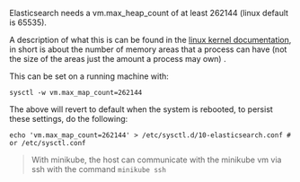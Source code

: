 Elasticsearch needs a vm.max_heap_count of at least 262144 (linux default is 65535).

A description of what this is can be found in the [linux kernel documentation](https://www.kernel.org/doc/Documentation/sysctl/vm.txt), in short is about the number of memory areas that a process can have (not the size of the areas just the amount a process may own) .

This can be set on a running machine with:

```
sysctl -w vm.max_map_count=262144
```

The above will revert to default when the system is rebooted, to persist these settings, do the following:

```
echo 'vm.max_map_count=262144' > /etc/sysctl.d/10-elasticsearch.conf # or /etc/sysctl.conf
```

> With minikube, the host can communicate with the minikube vm via ssh with the command `minikube ssh`
